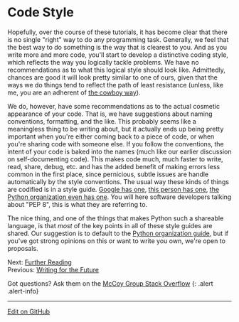 # Code Style

Hopefully, over the course of these tutorials, it has become clear that there is no single "right" way to do any programming task.
Generally, we feel that the best way to do something is the way that is clearest to you.
And as you write more and more code, you'll start to develop a distinctive coding style, which reflects the way you logically tackle problems.
We have no recommendations as to what this logical style should look like.
Admittedly, chances are good it will look pretty similar to one of ours, given that the ways we do things tend to reflect the path of least resistance (unless, like me, you are an adherent of [the cowboy way](https://en.wikipedia.org/wiki/Riders_in_the_Sky_(band))).

We do, however, have some recommendations as to the actual cosmetic appearance of your code. 
That is, we have suggestions about naming conventions, formatting, and the like.
This probably seems like a meaningless thing to be writing about, but it actually ends up being pretty important when you're either coming back to a piece of code,
or when you're sharing code with someone else.
If you follow the conventions, the intent of your code is baked into the names (much like our earlier discussion on self-documenting code).
This makes code much, much faster to write, read, share, debug, etc. and has the added benefit of making errors less common in the first place, since pernicious, subtle issues are handle automatically by the style conventions.
The usual way these kinds of things are codified is in a style guide. [Google has one](https://google.github.io/styleguide/pyguide.html), [this person has one](https://docs.python-guide.org/writing/style/), [the Python organization even has one](https://www.python.org/dev/peps/pep-0008/#introduction). You will here software developers talking about "PEP 8", this is what they are referring to.

The nice thing, and one of the things that makes Python such a shareable language, is that _most_ of the key points in all of these style guides are shared. 
Our suggestion is to default to the [Python organization guide](https://www.python.org/dev/peps/pep-0008/#introduction), but if you've got strong opinions on this
or want to write you own, we're open to proposals.

<span class="text-muted">Next:</span>
 [Further Reading](../ProgrammingTips#further-reading)<br/>
<span class="text-muted">Previous:</span>
 [Writing for the Future](FutureCentricDesign.md)<br/>

Got questions? Ask them on the [McCoy Group Stack Overflow](https://stackoverflow.com/c/mccoygroup/questions/ask)
{: .alert .alert-info}

---
[Edit on GitHub <i class="fab fa-github" aria-hidden="true"></i>](https://github.com/McCoyGroup/References/edit/gh-pages/McCoy%20Group%20Code%20Academy/ProgrammingTips/DevelopingCodeStyle.md)
